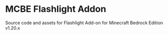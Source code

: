 # MCBE Flashlight Addon
Source code and assets for Flashlight Add-on for Minecraft Bedrock Edition v1.20.x
